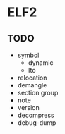 # ELF2

## TODO
- symbol
    - dynamic
    - lto
- relocation
- demangle
- section group
- note
- version
- decompress
- debug-dump
